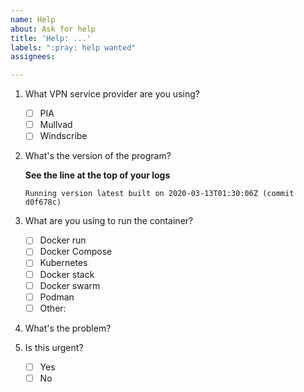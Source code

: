 ```yaml
---
name: Help
about: Ask for help
title: 'Help: ...'
labels: ":pray: help wanted"
assignees:

---
```


1. What VPN service provider are you using?

    - [ ] PIA
    - [ ] Mullvad
    - [ ] Windscribe

2. What's the version of the program?

    **See the line at the top of your logs**

    `Running version latest built on 2020-03-13T01:30:06Z (commit d0f678c)`

3. What are you using to run the container?

    - [ ] Docker run
    - [ ] Docker Compose
    - [ ] Kubernetes
    - [ ] Docker stack
    - [ ] Docker swarm
    - [ ] Podman
    - [ ] Other:

4. What's the problem?

5. Is this urgent?

    - [ ] Yes
    - [ ] No
